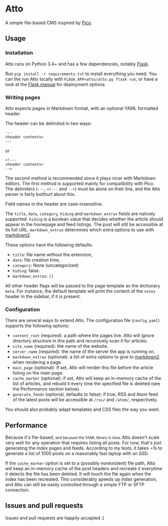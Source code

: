 # Atto

A simple file-based CMS inspired by [Pico](http://picocms.org/).

## Usage

### Installation

Atto runs on Python 3.4+ and has a few dependencies, notably
[Flask](http://flask.pocoo.org/).

Run `pip install -r requirements.txt` to install everything you need.
You can the run Atto locally with `FLASK_APP=atto/atto.py flask run`,
or have a look at the [Flask manual](http://flask.pocoo.org/docs/0.12/deploying/)
for deployment options.

### Writing pages

Atto expects pages in Markdown format, with an optional YAML formatted
header.

The header can be delimited in two ways:

```
---
<header contents>
---
```

or

```
<!---
<header contents>
-->
```

The second method is recommended since it plays nicer with Markdown
editors. The first method is supported mainly for compatibility with
Pico. The delimiters (`---`, `<!---` and `-->`) must be alone on their
line, and the Atto parser is fairly butthurt about this.

Field names in the header are case-insensitive.

The `title`, `date`, `category`, `hiding` and `markdown_extras` fields
are natively supported. `hiding` is a boolean value that decides whether
the article should appear in the homepage and feed listings. The post
will still be accessible at its full URL. `markdown_extras` determines
which extra options to use with [markdown2](https://github.com/trentm/python-markdown2).

These options have the following defaults:

  * `title`: file name without the extension,
  * `date`: file creation time,
  * `category`: None (uncategorized)
  * `hiding`: false.
  * `markdown_extras`: `[]`

All other header flags will be passed to the page template as the
dictionary `meta`. For instance, the default template will print the
content of the `notes` header in the sidebar, if it is present.

### Configuration

There are several ways to extend Atto. The configuration file (`config.yaml`) supports the following options:

  * `content_root` (required): a path where the pages live. Atto will ignore directory structure in this path and recursively scan it for articles.
  * `site_name` (required): the name of the website.
  * `server_name` (required): the name of the server the app is running on.
  * `markdown_extras` (optional): a list of extra options to give to [markdown2](https://github.com/trentm/python-markdown2) when rendering a page.
  * `main_page` (optional): if set, Atto will render this file before the article listing on the main page.
  * `cache_marker` (optional): if set, Atto will keep an in-memory cache of the list of articles, and rebuild it every time the specified file is deleted (see the Performance section below).
  * `generate_feeds` (optional, defaults to false): if true, RSS and Atom feed of the latest posts will be accessible at `/rss/` and `/atom/`, respectively.

You should also probably adapt templates and CSS files the way you want.

## Performance

Because it's file-based, <small>and because the YAML library is slow,</small> Atto doesn't scale very well for any operation
that requires listing all posts. For now, that's just generating the
index pages and feeds. According to my tests, it takes ~1s to generate
a list of 1000 posts on a reasonably fast laptop with an SSD.

If the `cache_marker` option is set to a (possibly nonexistent) file path,
Atto will keep an in-memory cache of the post headers and recreate it
everytime it detects the file has been deleted. It will touch the file
again when the index has been recreated. This considerably speeds up
index generation, and Atto can still be easily controlled through a
simple FTP or SFTP connection.

## Issues and pull requests

Issues and pull requests are happily accepted :)
